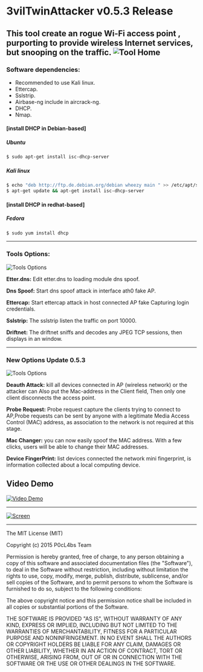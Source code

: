 # 3vilTwinAttacker v0.5.3 Release
This tool create an rogue Wi-Fi access point , purporting to provide wireless Internet services, but snooping on the traffic.
![Tool Home](https://dl.dropboxusercontent.com/u/97321327/evil/3vilupdate.png)
---

### Software dependencies:

* Recommended to use Kali linux.
* Ettercap.
* Sslstrip.
* Airbase-ng include in aircrack-ng.
* DHCP.
* Nmap.

#### [install DHCP in  Debian-based]

##### Ubuntu

```sh
$ sudo apt-get install isc-dhcp-server
```

##### Kali linux

```sh
$ echo "deb http://ftp.de.debian.org/debian wheezy main " >> /etc/apt/sources.list
$ apt-get update && apt-get install isc-dhcp-server
```

#### [install DHCP in  redhat-based]

##### Fedora

```sh
$ sudo yum install dhcp
```
---

### Tools Options:

![Tools Options](https://dl.dropboxusercontent.com/u/97321327/evil/evil2.png)

**Etter.dns:** Edit etter.dns to loading module dns spoof.


**Dns Spoof:** Start dns spoof attack in interface ath0 fake AP.


**Ettercap:** Start ettercap attack in host connected AP fake Capturing login credentials.


**Sslstrip:** The sslstrip listen the traffic on port 10000.


**Driftnet:** The driftnet sniffs and decodes any JPEG TCP sessions, then displays in  an window.


---



### New Options Update 0.5.3
![Tools Options](https://dl.dropboxusercontent.com/u/97321327/evil/3vilupdate2.png)

**Deauth Attack:** kill all devices connected in AP (wireless network) or the attacker can Also put the Mac-address in the Client field, Then only one client disconnects the access point.


**Probe Request:**  Probe request  capture the  clients trying to connect to AP,Probe requests can be sent by anyone with a legitimate Media Access Control (MAC) address, as association to the network is not required at this stage.


**Mac Changer:** you can now easily spoof the MAC address. With a few clicks, users will be able to change their MAC addresses.


**Device FingerPrint:**  list devices connected the network mini fingerprint, is information collected about a local computing device.

## Video Demo

[![Video Demo](http://img.youtube.com/vi/Jrb43KVPIJw/0.jpg)](http://www.youtube.com/watch?v=Jrb43KVPIJw)

---

[![Screen](http://img.youtube.com/vi/qVGLGNYyLzg/0.jpg)](http://youtu.be/qVGLGNYyLzg)




---
The MIT License (MIT)

Copyright (c) 2015 P0cL4bs Team

Permission is hereby granted, free of charge, to any person obtaining a copy
of this software and associated documentation files (the "Software"), to deal
in the Software without restriction, including without limitation the rights
to use, copy, modify, merge, publish, distribute, sublicense, and/or sell
copies of the Software, and to permit persons to whom the Software is
furnished to do so, subject to the following conditions:

The above copyright notice and this permission notice shall be included in all
copies or substantial portions of the Software.

THE SOFTWARE IS PROVIDED "AS IS", WITHOUT WARRANTY OF ANY KIND, EXPRESS OR
IMPLIED, INCLUDING BUT NOT LIMITED TO THE WARRANTIES OF MERCHANTABILITY,
FITNESS FOR A PARTICULAR PURPOSE AND NONINFRINGEMENT. IN NO EVENT SHALL THE
AUTHORS OR COPYRIGHT HOLDERS BE LIABLE FOR ANY CLAIM, DAMAGES OR OTHER
LIABILITY, WHETHER IN AN ACTION OF CONTRACT, TORT OR OTHERWISE, ARISING FROM,
OUT OF OR IN CONNECTION WITH THE SOFTWARE OR THE USE OR OTHER DEALINGS IN THE
SOFTWARE.
